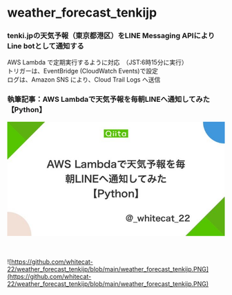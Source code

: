 # weather_forecast_tenkijp

### tenki.jpの天気予報（東京都港区）をLINE Messaging APIによりLine botとして通知する

AWS Lambda で定期実行するように対応　（JST:6時15分に実行）  
トリガーは、EventBridge (CloudWatch Events)で設定  
ログは、Amazon SNS により、Cloud Trail Logs へ送信  

### 執筆記事：AWS Lambdaで天気予報を毎朝LINEへ通知してみた【Python】

<a href="https://qiita.com/_whitecat_22/items/479659e59af0a3bc731c">
 <img src="https://github.com/whitecat-22/weather_forecast_tenkijp/blob/main/qiita.png">
</a>

　
 
![https://github.com/whitecat-22/weather_forecast_tenkijp/blob/main/weather_forecast_tenkijp.PNG](https://github.com/whitecat-22/weather_forecast_tenkijp/blob/main/weather_forecast_tenkijp.PNG)
